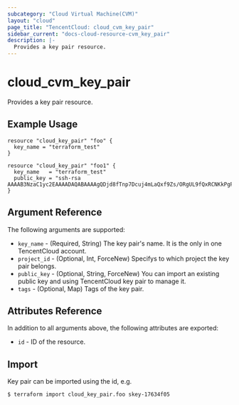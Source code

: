 ```yaml
---
subcategory: "Cloud Virtual Machine(CVM)"
layout: "cloud"
page_title: "TencentCloud: cloud_cvm_key_pair"
sidebar_current: "docs-cloud-resource-cvm_key_pair"
description: |-
  Provides a key pair resource.
---
```


# cloud_cvm_key_pair

Provides a key pair resource.

## Example Usage

```hcl
resource "cloud_key_pair" "foo" {
  key_name = "terraform_test"
}

resource "cloud_key_pair" "foo1" {
  key_name   = "terraform_test"
  public_key = "ssh-rsa AAAAB3NzaC1yc2EAAAADAQABAAAAgQDjd8fTnp7Dcuj4mLaQxf9Zs/ORgUL9fQxRCNKkPgP1paTy1I513maMX126i36Lxxl3+FUB52oVbo/FgwlIfX8hyCnv8MCxqnuSDozf1CD0/wRYHcTWAtgHQHBPCC2nJtod6cVC3kB18KeV4U7zsxmwFeBIxojMOOmcOBuh7+trRw=="
}
```

## Argument Reference

The following arguments are supported:

* `key_name` - (Required, String) The key pair's name. It is the only in one TencentCloud account.
* `project_id` - (Optional, Int, ForceNew) Specifys to which project the key pair belongs.
* `public_key` - (Optional, String, ForceNew) You can import an existing public key and using TencentCloud key pair to manage it.
* `tags` - (Optional, Map) Tags of the key pair.

## Attributes Reference

In addition to all arguments above, the following attributes are exported:

* `id` - ID of the resource.



## Import

Key pair can be imported using the id, e.g.

```
$ terraform import cloud_key_pair.foo skey-17634f05
```

